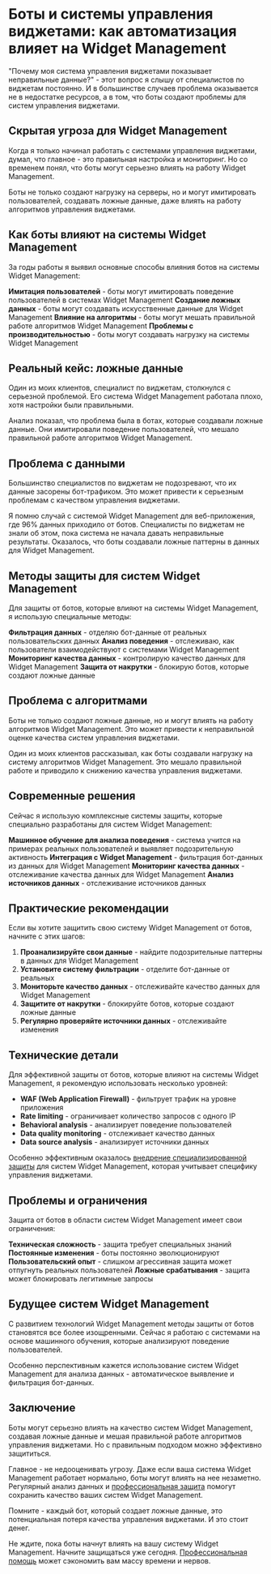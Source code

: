 # Боты и системы управления виджетами: как автоматизация влияет на Widget Management

"Почему моя система управления виджетами показывает неправильные данные?" - этот вопрос я слышу от специалистов по виджетам постоянно. И в большинстве случаев проблема оказывается не в недостатке ресурсов, а в том, что боты создают проблемы для систем управления виджетами.

## Скрытая угроза для Widget Management

Когда я только начинал работать с системами управления виджетами, думал, что главное - это правильная настройка и мониторинг. Но со временем понял, что боты могут серьезно влиять на работу Widget Management.

Боты не только создают нагрузку на серверы, но и могут имитировать пользователей, создавать ложные данные, даже влиять на работу алгоритмов управления виджетами.

## Как боты влияют на системы Widget Management

За годы работы я выявил основные способы влияния ботов на системы Widget Management:

**Имитация пользователей** - боты могут имитировать поведение пользователей в системах Widget Management
**Создание ложных данных** - боты могут создавать искусственные данные для Widget Management
**Влияние на алгоритмы** - боты могут мешать правильной работе алгоритмов Widget Management
**Проблемы с производительностью** - боты могут создавать нагрузку на системы Widget Management

## Реальный кейс: ложные данные

Один из моих клиентов, специалист по виджетам, столкнулся с серьезной проблемой. Его система Widget Management работала плохо, хотя настройки были правильными.

Анализ показал, что проблема была в ботах, которые создавали ложные данные. Они имитировали поведение пользователей, что мешало правильной работе алгоритмов Widget Management.

## Проблема с данными

Большинство специалистов по виджетам не подозревают, что их данные засорены бот-трафиком. Это может привести к серьезным проблемам с качеством управления виджетами.

Я помню случай с системой Widget Management для веб-приложения, где 96% данных приходило от ботов. Специалисты по виджетам не знали об этом, пока система не начала давать неправильные результаты. Оказалось, что боты создавали ложные паттерны в данных для Widget Management.

## Методы защиты для систем Widget Management

Для защиты от ботов, которые влияют на системы Widget Management, я использую специальные методы:

**Фильтрация данных** - отделяю бот-данные от реальных пользовательских данных
**Анализ поведения** - отслеживаю, как пользователи взаимодействуют с системами Widget Management
**Мониторинг качества данных** - контролирую качество данных для Widget Management
**Защита от накрутки** - блокирую ботов, которые создают ложные данные

## Проблема с алгоритмами

Боты не только создают ложные данные, но и могут влиять на работу алгоритмов Widget Management. Это может привести к неправильной оценке качества систем управления виджетами.

Один из моих клиентов рассказывал, как боты создавали нагрузку на систему алгоритмов Widget Management. Это мешало правильной работе и приводило к снижению качества управления виджетами.

## Современные решения

Сейчас я использую комплексные системы защиты, которые специально разработаны для систем Widget Management:

**Машинное обучение для анализа поведения** - система учится на примерах реальных пользователей и выявляет подозрительную активность
**Интеграция с Widget Management** - фильтрация бот-данных из данных для Widget Management
**Мониторинг качества данных** - отслеживание качества данных для Widget Management
**Анализ источников данных** - отслеживание источников данных

## Практические рекомендации

Если вы хотите защитить свою систему Widget Management от ботов, начните с этих шагов:

1. **Проанализируйте свои данные** - найдите подозрительные паттерны в данных для Widget Management
2. **Установите систему фильтрации** - отделите бот-данные от реальных
3. **Мониторьте качество данных** - отслеживайте качество данных для Widget Management
4. **Защитите от накрутки** - блокируйте ботов, которые создают ложные данные
5. **Регулярно проверяйте источники данных** - отслеживайте изменения

## Технические детали

Для эффективной защиты от ботов, которые влияют на системы Widget Management, я рекомендую использовать несколько уровней:

- **WAF (Web Application Firewall)** - фильтрует трафик на уровне приложения
- **Rate limiting** - ограничивает количество запросов с одного IP
- **Behavioral analysis** - анализирует поведение пользователей
- **Data quality monitoring** - отслеживает качество данных
- **Data source analysis** - анализирует источники данных

Особенно эффективным оказалось [внедрение специализированной защиты](https://progaem.com/ustanovka-antibота-usluga-po-zashhite-ot-botов-vashih-sajtов-na-различных-cms-системах.html) для систем Widget Management, которая учитывает специфику управления виджетами.

## Проблемы и ограничения

Защита от ботов в области систем Widget Management имеет свои ограничения:

**Техническая сложность** - защита требует специальных знаний
**Постоянные изменения** - боты постоянно эволюционируют
**Пользовательский опыт** - слишком агрессивная защита может отпугнуть реальных пользователей
**Ложные срабатывания** - защита может блокировать легитимные запросы

## Будущее систем Widget Management

С развитием технологий Widget Management методы защиты от ботов становятся все более изощренными. Сейчас я работаю с системами на основе машинного обучения, которые анализируют поведение пользователей.

Особенно перспективным кажется использование систем Widget Management для анализа данных - автоматическое выявление и фильтрация бот-данных.

## Заключение

Боты могут серьезно влиять на качество систем Widget Management, создавая ложные данные и мешая правильной работе алгоритмов управления виджетами. Но с правильным подходом можно эффективно защититься.

Главное - не недооценивать угрозу. Даже если ваша система Widget Management работает нормально, боты могут влиять на нее незаметно. Регулярный анализ данных и [профессиональная защита](https://progaem.com/ustanovka-antibота-usluga-po-zashhite-ot-botов-vashih-sajtов-na-различных-cms-системах.html) помогут сохранить качество ваших систем Widget Management.

Помните - каждый бот, который создает ложные данные, это потенциальная потеря качества управления виджетами. И это стоит денег.

Не ждите, пока боты начнут влиять на вашу систему Widget Management. Начните защищаться уже сегодня. [Профессиональная помощь](https://progaem.com/ustanovka-antibота-usluga-po-zashhite-ot-botов-vashih-sajtов-na-различных-cms-системах.html) может сэкономить вам массу времени и нервов.
